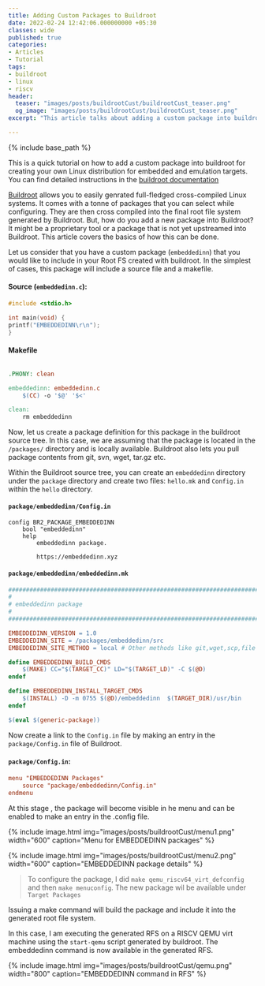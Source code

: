```yaml
---
title: Adding Custom Packages to Buildroot
date: 2022-02-24 12:42:06.000000000 +05:30
classes: wide
published: true
categories:
- Articles
- Tutorial
tags:
- buildroot
- linux
- riscv
header:
  teaser: "images/posts/buildrootCust/buildrootCust_teaser.png"
  og_image: "images/posts/buildrootCust/buildrootCust_teaser.png"
excerpt: "This article talks about adding a custom package into buildroot for creating your own Linux distribution for embedded and emulation targets."

---
```



<style>
div {
  text-align: justify;
  text-justify: inter-word;
}
</style>

{% include base_path %}

This is a quick tutorial on how to add a custom package into buildroot for creating your own Linux distribution for embedded and emulation targets. You can find detailed instructions in the [buildroot documentation](https://buildroot.org/downloads/manual/manual.html#adding-packages)

[Buildroot](https://buildroot.org/) allows you to easily genrated full-fledged cross-compiled Linux systems. It comes with a tonne of packages that you can select while configuring. They are then cross compiled into the final root file system generated by Buildroot. But, how do you add a new package into Buildroot? It might be a proprietary tool or a package that is not yet upstreamed into Buildroot. This article covers the basics of how this can be done.

Let us consider that you have a custom package (`embeddedinn`) that you would like to include in your Root FS created with buildroot. In the simplest of cases, this package will include a source file and a makefile.

#### Source (`embeddedinn.c`): 

```c
#include <stdio.h>

int main(void) {
printf("EMBEDDEDINN\r\n");
}
```

#### Makefile

```Makefile

.PHONY: clean

embeddedinn: embeddedinn.c
    $(CC) -o '$@' '$<'

clean:
    rm embeddedinn
```

Now, let us create a package definition for this package in the buildroot source tree. In this case, we are assuming that the package is located in the `/packages/` directory and is locally available. Buildroot also lets you pull package contents from git, svn, wget, tar.gz etc. 

Within the Buildroot source tree, you can create an `embeddedinn` directory under the `package` directory and create two files: `hello.mk` and `Config.in` within the `hello` directory.


#### `package/embeddedinn/Config.in`

```Conf
config BR2_PACKAGE_EMBEDDEDINN
    bool "embeddedinn"
    help
        embeddedinn package.

        https://embeddedinn.xyz
```

#### `package/embeddedinn/embeddedinn.mk`

```mk
################################################################################
#
# embeddedinn package
#
################################################################################

EMBEDDEDINN_VERSION = 1.0
EMBEDDEDINN_SITE = /packages/embeddedinn/src
EMBEDDEDINN_SITE_METHOD = local # Other methods like git,wget,scp,file etc. are also available.

define EMBEDDEDINN_BUILD_CMDS
    $(MAKE) CC="$(TARGET_CC)" LD="$(TARGET_LD)" -C $(@D)
endef

define EMBEDDEDINN_INSTALL_TARGET_CMDS
    $(INSTALL) -D -m 0755 $(@D)/embeddedinn  $(TARGET_DIR)/usr/bin
endef

$(eval $(generic-package))
```

Now create a link to the `Config.in` file by making an entry in the `package/Config.in` file of Buildroot.

#### `package/Config.in`:

```conf
menu "EMBEDDEDINN Packages"
    source "package/embeddedinn/Config.in"
endmenu
```

At this stage , the package will become visible in he menu and can be enabled to make an entry in the .config file.

{% include image.html
    img="images/posts/buildrootCust/menu1.png"
    width="600"
    caption="Menu for EMBEDDEDINN packages"
%}

{% include image.html
    img="images/posts/buildrootCust/menu2.png"
    width="600"
    caption="EMBEDDEDINN package details"
%}


> To configure the package, I did `make qemu_riscv64_virt_defconfig` and then `make menuconfig`. The new package wil be available under `Target Packages`

Issuing a make command will build the package and include it into the generated root file system.

In this case, I am executing the generated RFS on a RISCV QEMU virt machine using the `start-qemu` script generated by buildroot. The embeddedinn command is now available in the generated RFS. 
    
{% include image.html
    img="images/posts/buildrootCust/qemu.png"
    width="800"
    caption="EMBEDDEDINN command in RFS"
%}